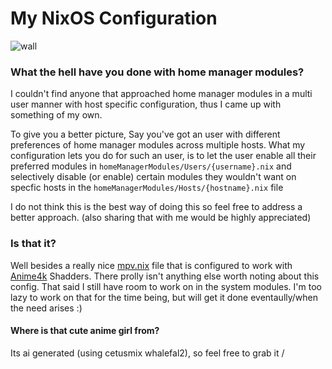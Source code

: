 # My NixOS Configuration
![wall](https://github.com/Rexcrazy804/Zaphkiel/blob/master/homeManagerModules/dots/sddm-wall.png?raw=true)

### What the hell have you done with home manager modules?
I couldn't find anyone that approached home manager modules in a multi user manner with host specific configuration, thus I came up with something of my own.

To give you a better picture, Say you've got an user with different preferences of home manager modules across multiple hosts.
What my configuration lets you do for such an user, is to let the user enable all their preferred modules in `homeManagerModules/Users/{username}.nix`
and selectively disable (or enable) certain modules they wouldn't want on specfic hosts in the `homeManagerModules/Hosts/{hostname}.nix` file

I do not think this is the best way of doing this so feel free to address a better approach. (also sharing that with me would be highly appreciated)

### Is that it?
Well besides a really nice [mpv.nix](https://github.com/Rexcrazy804/Zaphkiel/blob/master/modules/home/programs/mpv.nix) file that is configured to work with
[Anime4k](https://github.com/bloc97/Anime4K) Shadders. There prolly isn't anything else worth noting about this config. That said I still have room to work on
in the system modules. I'm too lazy to work on that for the time being, but will get it done eventaully/when the need arises :)

#### Where is that cute anime girl from?
Its ai generated (using cetusmix whalefal2), so feel free to grab it /

